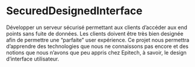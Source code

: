 # SecuredDesignedInterface
 Développer un serveur sécurisé permettant aux clients d’accéder aux end points sans fuite de données. Les clients doivent être très bien designée afin de permettre une “parfaite” user expérience. Ce projet nous permettra d’apprendre des technologies que nous ne connaissons pas encore et des notions que nous n’avons que peu appris chez Epitech, à savoir, le design d’interface utilisateur.
